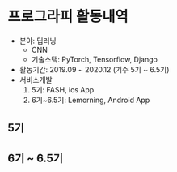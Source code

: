 # 프로그라피 활동내역

- 분야: 딥러닝
  - CNN 
  - 기술스택: PyTorch, Tensorflow, Django
- 활동기간: 2019.09 ~ 2020.12 (기수 5기 ~ 6.5기)
- 서비스개발
  1. 5기: FASH, ios App
  2. 6기~6.5기: Lemorning, Android App


## 5기




## 6기 ~ 6.5기

